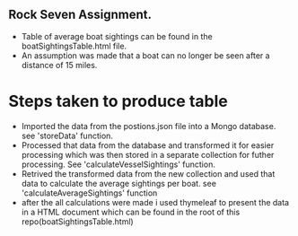 ## Rock Seven Assignment.

* Table of average boat sightings can be found in the boatSightingsTable.html file.
* An assumption was made that a boat can no longer be seen after a distance of 15 miles.

# Steps taken to produce table

* Imported the data from the postions.json file into a Mongo database. see 'storeData' function.
* Processed that data from the database and transformed it for easier processing which was then stored in a separate collection for futher processing. See 'calculateVesselSightings' function.
* Retrived the transformed data from the new collection and used that data to calculate the average sightings per boat. see 'calculateAverageSightings' function
* after the all calculations were made i used thymeleaf to present the data in a HTML document which can be found in the root of this repo(boatSightingsTable.html)